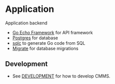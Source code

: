 # Application 

Application backend

- [Go Echo Framework](https://echo.labstack.com/) for API framework
- [Postgres](https://www.postgresql.org/) for database
- [sqlc](https://sqlc.dev/) to generate Go code from SQL
- [Migrate](https://github.com/golang-migrate/migrate) for database migrations

## Development

- See [DEVELOPMENT](./DEVELOPMENT.md) for how to develop CMMS.
